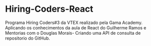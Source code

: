 # Hiring-Coders-React
 Programa Hiring Coders#3 da VTEX realizado pela Gama Academy. Aplicando os conhecimentos da aula de React do Guilherme Ramos e Mentorias com o Douglas Morais- Criando uma API de consulta de repositorio do GitHub.
